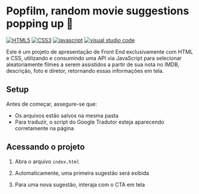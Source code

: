 <h1 align="left"> Popfilm, random movie suggestions popping up 🍿</h1>

<a href='https://www.devmedia.com.br/o-que-e-o-html5/25820' target="_blank"><img alt='HTML5' src='https://img.shields.io/badge/HTML5-100000?style=plastic&logo=HTML5&logoColor=white&labelColor=e54d26&color=black'/></a>
<a href='https://developer.mozilla.org/pt-BR/docs/Web/CSS' target="_blank"><img alt='CSS3' src='https://img.shields.io/badge/CSS3-100000?style=plastic&logo=CSS3&logoColor=white&labelColor=0096db&color=black'/></a>
<a href='https://developer.mozilla.org/pt-BR/docs/Web/JavaScript' target="_blank"><img alt='javascript' src='https://img.shields.io/badge/JavaScript-100000?style=plastic&logo=javascript&logoColor=white&labelColor=f7df1d&color=black'/></a>
<a href='https://vscode.dev/' target="_blank"><img alt='visual studio code' src='https://img.shields.io/badge/VSCode-100000?style=plastic&logo=visual studio code&logoColor=white&labelColor=25abf2&color=black'/></a>

<p>Este é um projeto de apresentação de Front End exclusivamente com HTML e CSS, utilizando e consumindo uma API via JavaScript para selecionar aleatoriamente filmes a serem assistidos a partir de sua nota no IMDB, descrição, foto e diretor, retornando essas informações em tela.</p>

<h2>Setup</h2>
<p>
Antes de começar, assegure-se que:
<p>

* Os arquivos estão salvos na mesma pasta
* Para traduzir, o script do Google Tradutor esteja aparecendo corretamente na página

<h2>Acessando o projeto</h2>

1) Abra o arquivo `index.html`

2) Automaticamente, uma primeira sugestão será exibida

3) Para uma nova sugestão, interaja com o CTA em tela
